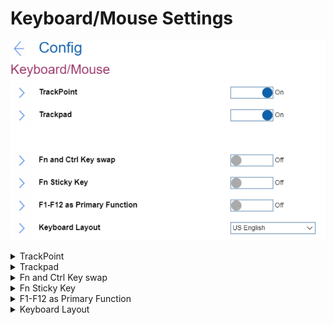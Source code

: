 # Keyboard/Mouse Settings #
![](./img/keyboardmouse.png)

<details><summary>TrackPoint</summary>
One of 2 possible states:

1.	Off - Built-in Track point is disabled.
2.	**On** - Built-in TrackPoint is enabled. Default. 

| WMI Setting name | Values |
|:---|:---|
| TrackPoint | Enable, Disable |

</details>

<details><summary>Trackpad</summary>
One of 2 possible states:

1.	Off - Built-in Trackpad is disabled.
2.	**On** - Built-in Trackpad is enabled. Default.

| WMI Setting name | Values |
|:---|:---|
| TouchPad |  |
</details>

<details><summary>Fn and Ctrl Key swap</summary>
One of 2 possible states:

1.	**Off** - Fn key and Ctrl key behaviour is as printed on the keyboard. Default.
2.	On - Fn key works as Ctrl key. Ctrl key works as Fn key. Note. Bottom-Left key will wake the system from sleep state.

| WMI Setting name | Values |
|:---|:---|
| FnCtrlKeySwap |  |
</details>

<details><summary>Fn Sticky Key</summary>

One of 2 possible states:

1.	**Off** - Fn key will not switch to sticky state. Default.
2.	On - User can press Fn key to keep it in a pressed condition, then press the desired function key. The action is equivalent to pressing the required key and the Fn key simultaneously. When User presses the Fn key twice, the state is locked until User presses the Fn key again.

| WMI Setting name | Values |
|:---|:---|
| FnSticky |  |
</details>

<details><summary>F1-F12 as Primary Function</summary>
One of 2 possible states:

1.	On - Executes the F1-F12 function.
2.	**Off** - Executes the special function. Default. 

Alternatively, to switch to above two options, press Fn+Esc to use FnLk (Fn Lock). LED in on when FnLk is enabled.

| WMI Setting name | Values |
|:---|:---|
| FnKeyAsPrimary |  |
</details>

<details><summary>Keyboard Layout</summary>
Field to select keyboard layout in pre-OS environment. This configuration does not affect OS.
Possible options:

1.	**US English** - Default
2.	Canadian French Multilingual
3.	Canadian French
4.	Spanish (Latin America) 
5.	Portuguese (Brazil)
6.	Belgian
7.	Danish
8.	Spanish
9.	French
10.	German
11.	Hungarian
12.	Icelandic
13.	Italian
14.	Norwegian
15.	Portuguese
16.	Slovenian
17.	Swedish
18.	Swiss
19.	Turkish
20.	UK English
21.	Japanese
22.	Korean
23.	Traditional Chinese
24.	Turkish-F
25.	Estonian
26.	Finnish
27.	Czech

**Note**. On latest machines in BIOS added support for ASCII special characters and symbols such as @, ! ,?, etc. Those characters depend on keyboard layout and BIOS cannot know the attached keyboard, therefore users have to select keyboard layout if they replace keyboard.

| WMI Setting name | Values |
|:---|:---|
| KeyboardLayout | US English, Canadian French Multilingual, ... |

</details>